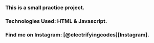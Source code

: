 ### This is a small practice project.

### Technologies Used: HTML & Javascript.

### Find me on Instagram: [@electrifyingcodes][Instagram].

[Instgram]: https://www.instagram.com/electrifying_codes
[discord]: https://discord.com/invite/